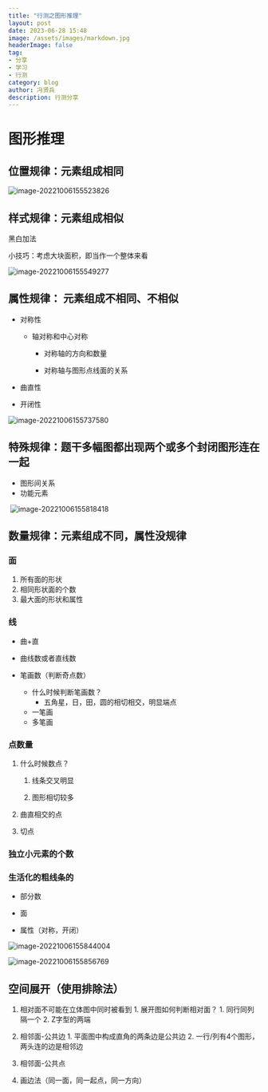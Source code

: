 ```yaml
---
title: "行测之图形推理"
layout: post
date: 2023-06-28 15:48
image: /assets/images/markdown.jpg
headerImage: false
tag:
- 分享
- 学习
- 行测
category: blog
author: 冯贤兵
description: 行测分享
---
```




# **图形推理**

## 位置规律：元素组成相同


![image-20221006155523826](https://q3erf.github.io/assets/判断推理.assets/image-20221006155523826.png)

## 样式规律：元素组成相似

 黑白加法

小技巧：考虑大块面积，即当作一个整体来看

![image-20221006155549277](https://q3erf.github.io/assets/判断推理.assets/image-20221006155549277.png)



## 属性规律： 元素组成不相同、不相似

- 对称性

   - 轴对称和中心对称
   
   
      - 对称轴的方向和数量
   
      - 对称轴与图形点线面的关系
   


- 曲直性

- 开闭性

 ![image-20221006155737580](https://q3erf.github.io/assets/判断推理.assets/image-20221006155737580.png)


##  特殊规律：题干多幅图都出现两个或多个封闭图形连在一起

- 图形间关系
- 功能元素

​	![image-20221006155818418](https://q3erf.github.io/assets/判断推理.assets/image-20221006155818418.png)



## 数量规律：元素组成不同，属性没规律

### 面

1. 所有面的形状
2. 相同形状面的个数
3. 最大面的形状和属性


### 线

- 曲+直

- 曲线数或者直线数

- 笔画数（判断奇点数）
  - 什么时候判断笔画数？
    - 五角星，日，田，圆的相切相交，明显端点
  - 一笔画
  - 多笔画


### 点数量

1. 什么时候数点？

   1. 线条交叉明显

   2. 图形相切较多

2. 曲直相交的点
3. 切点

### 独立小元素的个数      

### 生活化的粗线条的

- 部分数

- 面

- 属性（对称，开闭）

![image-20221006155844004](https://q3erf.github.io/assets/判断推理.assets/image-20221006155844004-16881131255591.png)

![image-20221006155856769](https://q3erf.github.io/assets/判断推理.assets/image-20221006155856769.png)



##  空间展开（使用排除法）

   1. 相对面不可能在立体图中同时被看到
            1. 展开图如何判断相对面？
                     1. 同行同列隔一个
                     2. Z字型的两端

   2. 相邻面-公共边
            1. 平面图中构成直角的两条边是公共边
            2. 一行/列有4个图形，两头连的边是相邻边

   3. 相邻面-公共点
   4. 画边法（同一面，同一起点，同一方向）